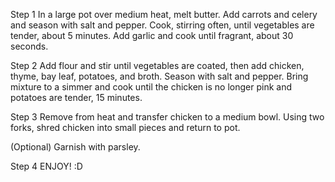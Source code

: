 Step 1
In a large pot over medium heat, melt butter. Add carrots and celery and season with salt and pepper. Cook, stirring often, until vegetables are tender, about 5 minutes. Add garlic and cook until fragrant, about 30 seconds.

Step 2
Add flour and stir until vegetables are coated, then add chicken, thyme, bay leaf, potatoes, and broth. Season with salt and pepper. Bring mixture to a simmer and cook until the chicken is no longer pink and potatoes are tender, 15 minutes.

Step 3
Remove from heat and transfer chicken to a medium bowl. Using two forks, shred chicken into small pieces and return to pot. 

(Optional)
Garnish with parsley.

Step 4
ENJOY! :D

